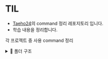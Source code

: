 # TIL
- [Taeho24](https://github.com/Taeho24)의 command 정리 레포지토리 입니다.
- 학습 내용을 정리합니다.

각 프로젝트 중 사용 command 정리


<details> <summary>📁 폴더 구조</summary>

```markdown
TIL-git-command-advice/
├── README.md
├── Markdown_grammer.txt
├── C++numbering.txt
├── codes study/
│   ├── AA_Algorithm/
│   ├── crawling/
│   │   ├── API_crawling/
│   │   │   ├── NAVER_crawling/
│   │   │   └── public_infor_crawling/
│   │   └── WEB_crawling/
│   ├── Buffer_inputLimit/
│   ├── Mono-Alphabetic Substitution Cipher/
│   ├── Sorting_Algorithm/
│   └── Ubuntu_Ccode_study/
└─── commands/
    ├── venv activate.txt
    ├── Django start command/
    ├── Ubuntu_linux/
    │   ├── vim hotkey.txt
    │   └── linux commands/
    │       ├── edit_setting/
    │       │   ├── bashrc setting.txt
    │       │   └── vimrc_edit.txt
    │       ├── system customize/
    │       └── turminal commands/
    │           ├── Makefile.txt
    │           ├── gcc Ccode comands.txt
    │           └── terminal_file control.txt
    └── git management commands/
        ├── git_setting.txt
        ├── gitignore_setting.txt
        └── reference.txt
```
</details>

